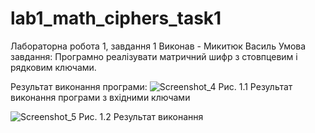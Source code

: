 # lab1_math_ciphers_task1

Лабораторна робота 1, завдання 1
Виконав - Микитюк Василь
Умова завдання: Програмно реалізувати матричний шифр  з  стовпцевим і рядковим ключами.

Результат виконання програми:
![Screenshot_4](https://github.com/s1AINT/lab1_math_ciphers_task1/assets/61393303/2be447e0-d626-44d5-99c8-6b5a5f03d371)
Рис. 1.1 Результат виконання програми з вхідними ключами

![Screenshot_5](https://github.com/s1AINT/lab1_math_ciphers_task1/assets/61393303/ef666a7f-4a54-40d7-8627-03a209a5baf9)
Рис. 1.2 Результат виконання
